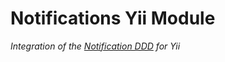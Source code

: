Notifications Yii Module
=====

*Integration of the [Notification DDD](https://github.com/slavcodev-ddd/notification) for Yii*

